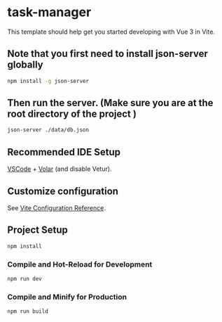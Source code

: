 # task-manager

This template should help get you started developing with Vue 3 in Vite.


## Note that you first need to install  json-server globally

```sh
npm install -g json-server

```

## Then run the server. (Make sure you are at the root directory of the project )

```sh
json-server ./data/db.json

```

## Recommended IDE Setup

[VSCode](https://code.visualstudio.com/) + [Volar](https://marketplace.visualstudio.com/items?itemName=Vue.volar) (and disable Vetur).

## Customize configuration

See [Vite Configuration Reference](https://vitejs.dev/config/).

## Project Setup

```sh
npm install
```

### Compile and Hot-Reload for Development

```sh
npm run dev
```

### Compile and Minify for Production

```sh
npm run build
```


